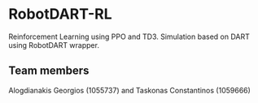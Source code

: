 # RobotDART-RL
Reinforcement Learning using PPO and TD3. Simulation based on DART using RobotDART wrapper.

## Team members

Alogdianakis Georgios (1055737) and Taskonas Constantinos (1059666)
